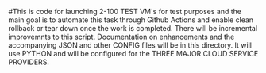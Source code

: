 #This is code for launching 2-100 TEST VM's for test purposes and the main goal is to automate this task through Github Actions and enable clean rollback or tear down once the work is completed. There will be incremental improvemnts to this script. Documentation on enhancements and the accompanying JSON and other CONFIG files will be in this directory. It will use PYTHON and will be configured for the THREE MAJOR CLOUD SERVICE PROVIDERS.
